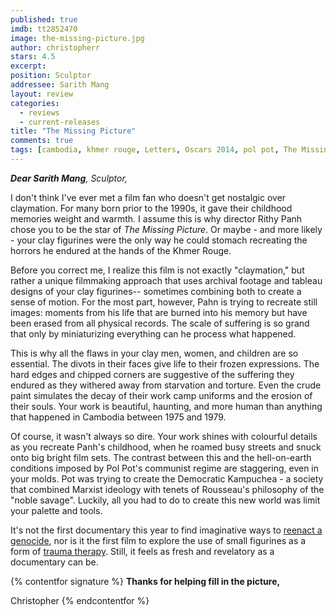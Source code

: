 ```yaml
---
published: true
imdb: tt2852470
image: the-missing-picture.jpg
author: christopherr
stars: 4.5
excerpt: 
position: Sculptor
addressee: Sarith Mang
layout: review
categories: 
  - reviews
  - current-releases
title: "The Missing Picture"
comments: true
tags: [cambodia, khmer rouge, Letters, Oscars 2014, pol pot, The Missing Picture]
---
```

_**Dear Sarith Mang**, Sculptor,_

I don't think I've ever met a film fan who doesn't get nostalgic over claymation. For many born prior to the 1990s, it gave their childhood memories weight and warmth. I assume this is why director Rithy Panh chose you to be the star of _The Missing Picture_. Or maybe - and more likely - your clay figurines were the only way he could stomach recreating the horrors he endured at the hands of the Khmer Rouge.

Before you correct me, I realize this film is not exactly "claymation," but rather a unique filmmaking approach that uses archival footage and tableau designs of your clay figurines-- sometimes combining both to create a sense of motion. For the most part, however, Pahn is trying to recreate still images: moments from his life that are burned into his memory but have been erased from all physical records.  The scale of suffering is so grand that only by miniaturizing everything can he process what happened.  

This is why all the flaws in your clay men, women, and children are so essential. The divots in their faces give life to their frozen expressions. The hard edges and chipped corners are suggestive of the suffering they endured as they withered away from starvation and torture. Even the crude paint simulates the decay of their work camp uniforms and the erosion of their souls.  Your work is beautiful, haunting, and more human than anything that happened in Cambodia between 1975 and 1979.

Of course, it wasn't always so dire. Your work shines with colourful details as you recreate Panh's childhood, when he roamed busy streets and snuck onto big bright film sets. The contrast between this and the hell-on-earth conditions imposed by Pol Pot's communist regime are staggering, even in your molds. Pot was trying to create the Democratic Kampuchea - a society that combined Marxist ideology with tenets of Rousseau's philosophy of the "noble savage".  Luckily, all you had to do to create this new world was limit your palette and tools.

It's not the first documentary this year to find imaginative ways to [reenact a genocide][1], nor is it the first film to explore the use of small figurines as a form of [trauma therapy][2]. Still, it feels as fresh and revelatory as a documentary can be.

   [1]: /content/2013/9/13/the-act-of-killing.html
   [2]: http://www.imdb.com/title/tt1391092/?ref_=nv_sr_1

{% contentfor signature %}
**Thanks for helping fill in the picture,**

Christopher
{% endcontentfor %}